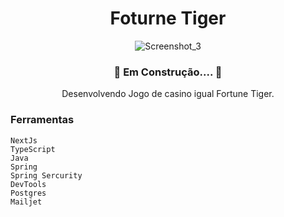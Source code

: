 <div align="center">
  
# Foturne Tiger

![Screenshot_3](https://github.com/user-attachments/assets/58ba1267-8ce1-4a0d-8fec-ad83fe09d7b1)

<h3>🚧 Em Construção.... 🚧 </h3>

Desenvolvendo Jogo de casino igual Fortune Tiger.

</div>

<h3>Ferramentas</h3>

```
NextJs
TypeScript
Java
Spring
Spring Sercurity
DevTools
Postgres
Mailjet
```

